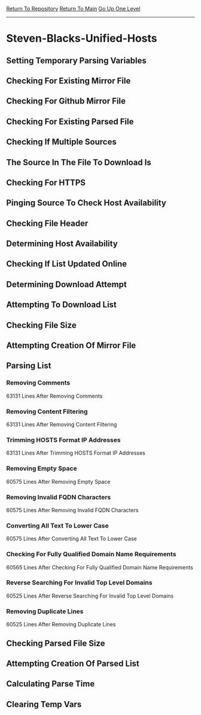 [Return To Repository](https://github.com/deathbybandaid/piholeparser/)
[Return To Main](https://github.com/deathbybandaid/piholeparser/blob/dev-nomerge/RecentRunLogs/Mainlog.md)
[Go Up One Level](https://github.com/deathbybandaid/piholeparser/blob/dev-nomerge/RecentRunLogs/TopLevelScripts/30-Processing-Blacklists.md)
____________________________________
# Steven-Blacks-Unified-Hosts
## Setting Temporary Parsing Variables
## Checking For Existing Mirror File
## Checking For Github Mirror File
## Checking For Existing Parsed File
## Checking If Multiple Sources
## The Source In The File To Download Is
## Checking For HTTPS
## Pinging Source To Check Host Availability
## Checking File Header
## Determining Host Availability
## Checking If List Updated Online
## Determining Download Attempt
## Attempting To Download List
## Checking File Size
## Attempting Creation Of Mirror File
## Parsing List
### Removing Comments
63131 Lines After Removing Comments
### Removing Content Filtering
63131 Lines After Removing Content Filtering
### Trimming HOSTS Format IP Addresses
63131 Lines After Trimming HOSTS Format IP Addresses
### Removing Empty Space
60575 Lines After Removing Empty Space
### Removing Invalid FQDN Characters
60575 Lines After Removing Invalid FQDN Characters
### Converting All Text To Lower Case
60575 Lines After Converting All Text To Lower Case
### Checking For Fully Qualified Domain Name Requirements
60565 Lines After Checking For Fully Qualified Domain Name Requirements
### Reverse Searching For Invalid Top Level Domains
60525 Lines After Reverse Searching For Invalid Top Level Domains
### Removing Duplicate Lines
60525 Lines After Removing Duplicate Lines
## Checking Parsed File Size
## Attempting Creation Of Parsed List
## Calculating Parse Time
## Clearing Temp Vars
